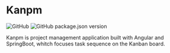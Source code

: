 # Kanpm
![GitHub](https://img.shields.io/github/license/locotor/kanpm?style=flat-square)
![GitHub package.json version](https://img.shields.io/github/package-json/v/locotor/kanpm?style=flat-square)

Kanpm is project management application built with Angular and SpringBoot, whitch focuses task sequence on the Kanban board.

